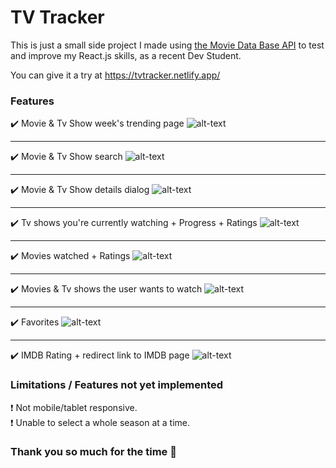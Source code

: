 # **TV Tracker**
This is just a small side project I made using [the Movie Data Base API](https://www.themoviedb.org/documentation/api) to test and improve my React.js skills, as a recent Dev Student.

You can give it a try at https://tvtracker.netlify.app/

### Features
✔️ Movie & Tv Show  week's trending page
![alt-text](https://imgur.com/lMgDbIm.gif)
___

✔️ Movie & Tv Show search 
![alt-text](https://imgur.com/9Rm0yHP.gif)
___

✔️ Movie & Tv Show  details dialog
![alt-text](https://imgur.com/TWddLUJ.gif)
___

✔️ Tv shows you're currently watching + Progress + Ratings
![alt-text](https://imgur.com/eTVlAGT.gif)
___

✔️ Movies watched + Ratings
![alt-text](https://imgur.com/hvneKtL.gif)
___

✔️ Movies & Tv shows the user wants to watch 
![alt-text](https://imgur.com/uqt11em.gif)
___

✔️ Favorites
![alt-text](https://imgur.com/nXW3kBh.gif)
___

✔️ IMDB Rating + redirect link to IMDB page
![alt-text](https://imgur.com/EdMDOJY.gif)

### Limitations / Features not yet implemented

❗ Not mobile/tablet responsive.    
❗ Unable to select a whole season at a time.   

### Thank you so much for the time 🙋